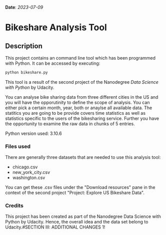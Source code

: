 **Date**: *2023-07-09*
# Bikeshare Analysis Tool
## Description
This project contains an command line tool which has been programmed with Python. It can be accessed by executing:
```BASH
python bikeshare.py
```
This tool is a result of the second project of the Nanodegree *Data Science with Python* by Udacity.

You can analyse bike sharing data from three different cities in the US and you will have the opporutinity to define the scope of analysis. You can either pick a certain month, year, both or anaylse all available data. The statitics you are going to be provide covers time statistics as well as statistics specific to the users of the bikesharing service. Further you have the opportunity to examine the raw data in chunks of 5 entries.

Python version used: 3.10.6
### Files used
There are generally three datasets that are needed to use this analysis tool:
- chicago.csv
- new_york_city.csv
- washington.csv

You can get these .csv files under the "Download resources" pane in the context of the second project "Project: Explore US Bikeshare Data".

### Credits
This project has been created as part of the Nanodegree Data Science with Python by Udacity.
Hence, the overall idea and the data set belong to Udacity.#SECTION III: ADDITIONAL CHANGES 1!
